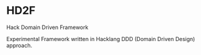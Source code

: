 # HD2F
Hack Domain Driven Framework

Experimental Framework written in Hacklang DDD (Domain Driven Design) approach.